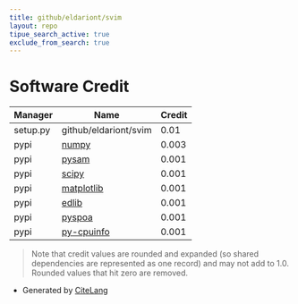 ```yaml
---
title: github/eldariont/svim
layout: repo
tipue_search_active: true
exclude_from_search: true
---
```

# Software Credit

|Manager|Name|Credit|
|-------|----|------|
|setup.py|github/eldariont/svim|0.01|
|pypi|[numpy](https://www.numpy.org)|0.003|
|pypi|[pysam](https://github.com/pysam-developers/pysam)|0.001|
|pypi|[scipy](https://www.scipy.org)|0.001|
|pypi|[matplotlib](https://matplotlib.org)|0.001|
|pypi|[edlib](https://github.com/Martinsos/edlib)|0.001|
|pypi|[pyspoa](https://github.com/nanoporetech/pyspoa)|0.001|
|pypi|[py-cpuinfo](https://github.com/workhorsy/py-cpuinfo)|0.001|


> Note that credit values are rounded and expanded (so shared dependencies are represented as one record) and may not add to 1.0. Rounded values that hit zero are removed.


- Generated by [CiteLang](https://github.com/vsoch/citelang)
